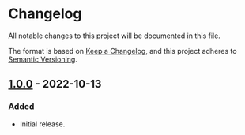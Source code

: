# Changelog
All notable changes to this project will be documented in this file.

The format is based on [Keep a Changelog](https://keepachangelog.com/en/1.0.0/),
and this project adheres to [Semantic Versioning](https://semver.org/spec/v2.0.0.html).

## [1.0.0] - 2022-10-13
### Added
- Initial release.

[Unreleased]: https://github.com/supernovus/lum.jquery-plugins.js/compare/v1.0.0...HEAD
[1.0.0]: https://github.com/supernovus/lum.jquery-plugins.js/releases/tag/v1.0.0


